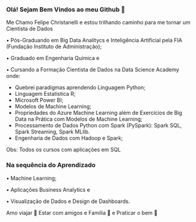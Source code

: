 ### Olá! Sejam Bem Vindos ao meu Github 👋

Me Chamo Felipe Christanelli e estou trilhando caminho para me tornar um Cientista de Dados

• Pós-Graduando em Big Data Analitycs e Inteligência Artificial pela FIA (Fundação Instituto de Administração);

• Graduado em Engenharia Química e 

• Cursando a Formação Cientista de Dados na Data Science Academy onde:
- Quebrei paradigmas aprendendo Linguagem Python;
- Linguagem Estatística R;
- Microsoft Power BI;
- Modelos de Machine Learning;
- Propriedades do Azure Machine Learning além de
Exercícios de Big Data na Prática com Modelos de Machine Learning;
- Processamento de Dados Python com Spark (PySpark): Spark SQL, Spark Streaming, Spark MLlib.
- Engenharia de Dados com Hadoop e Spark;

Obs: Todos os cursos com aplicações em SQL

### Na sequência do Aprendizado
• Machine Learning;

• Aplicações Business Analytics e

• Visualização de Dados e Design de Dashboards.


Amo viajar 🛫
Estar com amigos e Família 🍷
e Praticar o bem 🙏



<!--
**FelipeChristanelli/FelipeChristanelli** is a ✨ _special_ ✨ repository because its `README.md` (this file) appears on your GitHub profile.


